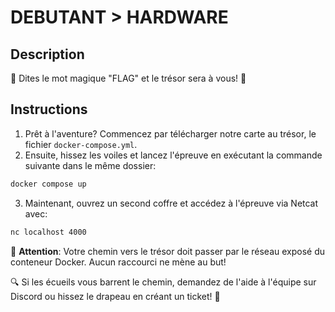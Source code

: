 # DEBUTANT > HARDWARE

## Description
🚩 Dites le mot magique "FLAG" et le trésor sera à vous! 🚩

## Instructions
1. Prêt à l'aventure? Commencez par télécharger notre carte au trésor, le fichier `docker-compose.yml`.
2. Ensuite, hissez les voiles et lancez l'épreuve en exécutant la commande suivante dans le même dossier:
```bash
docker compose up
```
3. Maintenant, ouvrez un second coffre et accédez à l'épreuve via Netcat avec:
```bash
nc localhost 4000
```

🔔 **Attention**: Votre chemin vers le trésor doit passer par le réseau exposé du conteneur Docker. Aucun raccourci ne mène au but!

🔍 Si les écueils vous barrent le chemin, demandez de l'aide à l'équipe sur Discord ou hissez le drapeau en créant un ticket! 🚩
